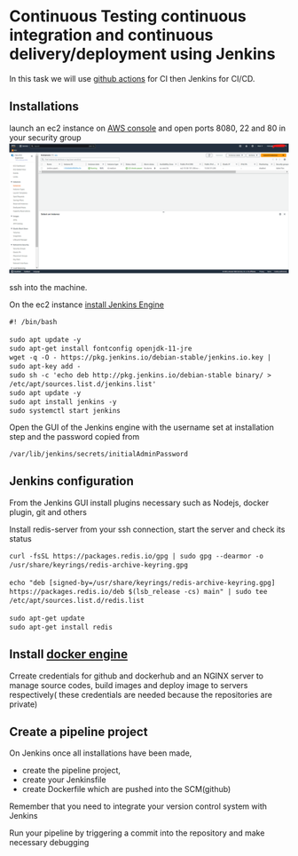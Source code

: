 # Continuous Testing continuous integration and continuous delivery/deployment using Jenkins

In this task we will use [github actions](https://github.com/actions) for CI then Jenkins for CI/CD.

## Installations
launch an ec2 instance on [AWS console](https://aws.amazon.com/console/) and open ports 8080, 22 and 80 in your security group
![AWS ec2 console](images/ec2-launch.png)

ssh into the machine.

On the ec2 instance [install Jenkins Engine]()

```
#! /bin/bash

sudo apt update -y
sudo apt-get install fontconfig openjdk-11-jre 
wget -q -O - https://pkg.jenkins.io/debian-stable/jenkins.io.key | sudo apt-key add -
sudo sh -c 'echo deb http://pkg.jenkins.io/debian-stable binary/ > /etc/apt/sources.list.d/jenkins.list'
sudo apt update -y
sudo apt install jenkins -y
sudo systemctl start jenkins

```
Open the GUI of the Jenkins engine with the username set at installation step and the password copied from 
```
/var/lib/jenkins/secrets/initialAdminPassword
```

## Jenkins configuration
From the Jenkins GUI install plugins necessary such as Nodejs, docker plugin, git and others

Install redis-server from your ssh connection, start the server and check its status
```
curl -fsSL https://packages.redis.io/gpg | sudo gpg --dearmor -o /usr/share/keyrings/redis-archive-keyring.gpg

echo "deb [signed-by=/usr/share/keyrings/redis-archive-keyring.gpg] https://packages.redis.io/deb $(lsb_release -cs) main" | sudo tee /etc/apt/sources.list.d/redis.list

sudo apt-get update
sudo apt-get install redis
```
## Install [docker engine](https://docs.docker.com/engine/install/ubuntu/)

Crreate credentials for github and dockerhub and an NGINX server to manage source codes, build images and deploy image to servers respectively( these credentials are needed because the repositories are private)

## Create a pipeline project 

On Jenkins once all installations have been made, 
* create the pipeline project,
* create your Jenkinsfile
* create Dockerfile 
 which are pushed into the SCM(github)

Remember that you need to integrate your version control system with Jenkins


Run your pipeline by triggering a commit into the repository and make necessary debugging
